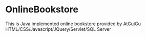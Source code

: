 # OnlineBookstore
This is Java implemented online bookstore provided by AtGuiGu
HTML/CSS/Javascript/JQuery/Servlet/SQL Server
